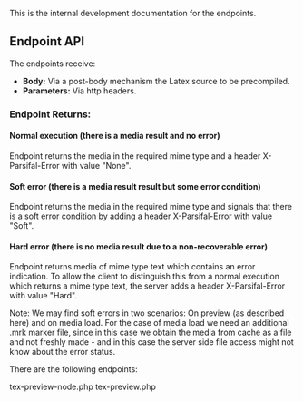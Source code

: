 
This is the internal development documentation for the endpoints.

## Endpoint API
The endpoints receive:
  * **Body:** Via a post-body mechanism the Latex source to be precompiled.
  * **Parameters:** Via http headers.


### Endpoint Returns:

#### Normal execution (there is a media result and no error)
Endpoint returns the media in the required mime type and a header
X-Parsifal-Error with value "None".

#### Soft error (there is a media result result but some error condition)
Endpoint returns the media in the required mime type and signals that there 
is a soft error condition by adding a header X-Parsifal-Error with value "Soft". 

#### Hard error (there is no media result due to a non-recoverable error)
Endpoint returns media of mime type text which contains an error indication.
To allow the client to distinguish this from a normal execution which returns 
a mime type text, the server adds a header X-Parsifal-Error with value "Hard". 


Note: We may find soft errors in two scenarios: On preview (as described here) 
and on media load. For the case of media load we need an additional 
.mrk marker file, since in this case we obtain the media from 
cache as a file and not freshly made - and in this case the server side
file access might not know about the error status. 


There are the following endpoints:


tex-preview-node.php
tex-preview.php













